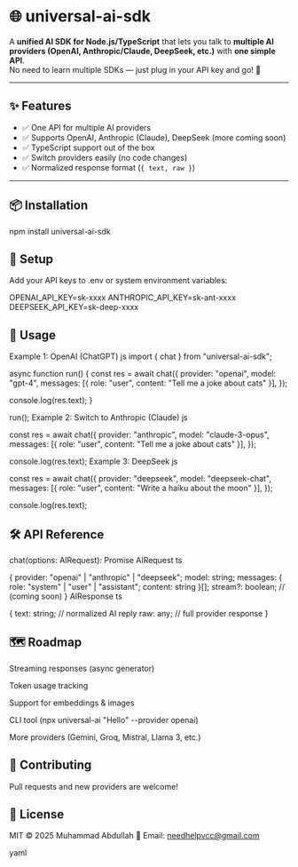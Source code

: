 # 🌐 universal-ai-sdk

A **unified AI SDK for Node.js/TypeScript** that lets you talk to **multiple AI providers (OpenAI, Anthropic/Claude, DeepSeek, etc.)** with **one simple API**.  
No need to learn multiple SDKs — just plug in your API key and go! 🚀

---

## ✨ Features

- ✅ One API for multiple AI providers  
- ✅ Supports OpenAI, Anthropic (Claude), DeepSeek (more coming soon)  
- ✅ TypeScript support out of the box  
- ✅ Switch providers easily (no code changes)  
- ✅ Normalized response format (`{ text, raw }`)  

---

## 📦 Installation


npm install universal-ai-sdk

## 🔑 Setup
Add your API keys to .env or system environment variables:

OPENAI_API_KEY=sk-xxxx
ANTHROPIC_API_KEY=sk-ant-xxxx
DEEPSEEK_API_KEY=sk-deep-xxxx
## 🚀 Usage
Example 1: OpenAI (ChatGPT)
js
import { chat } from "universal-ai-sdk";

async function run() {
  const res = await chat({
    provider: "openai",
    model: "gpt-4",
    messages: [{ role: "user", content: "Tell me a joke about cats" }],
  });

  console.log(res.text);
}

run();
Example 2: Switch to Anthropic (Claude)
js

const res = await chat({
  provider: "anthropic",
  model: "claude-3-opus",
  messages: [{ role: "user", content: "Tell me a joke about cats" }],
});

console.log(res.text);
Example 3: DeepSeek
js

const res = await chat({
  provider: "deepseek",
  model: "deepseek-chat",
  messages: [{ role: "user", content: "Write a haiku about the moon" }],
});

console.log(res.text);
## 🛠 API Reference
chat(options: AIRequest): Promise<AIResponse>
AIRequest
ts

{
  provider: "openai" | "anthropic" | "deepseek";
  model: string;
  messages: { role: "system" | "user" | "assistant"; content: string }[];
  stream?: boolean; // (coming soon)
}
AIResponse
ts

{
  text: string; // normalized AI reply
  raw: any;     // full provider response
}
## 🗺 Roadmap
 Streaming responses (async generator)

 Token usage tracking

 Support for embeddings & images

 CLI tool (npx universal-ai "Hello" --provider openai)

 More providers (Gemini, Groq, Mistral, Llama 3, etc.)

## 🤝 Contributing
Pull requests and new providers are welcome!

## 📜 License
MIT © 2025 Muhammad Abdullah
📧 Email: needhelpvcc@gmail.com

yaml

```bash#   u n i v e r s a l - a i - s d k  
 